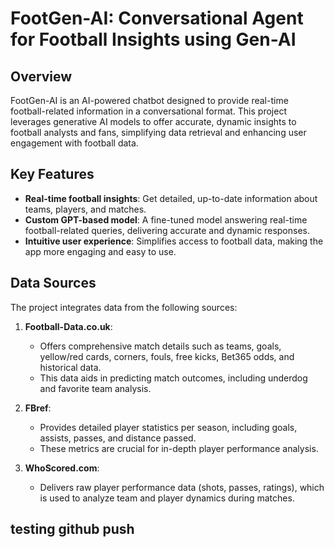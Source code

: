 # FootGen-AI: Conversational Agent for Football Insights using Gen-AI

## Overview
FootGen-AI is an AI-powered chatbot designed to provide real-time football-related information in a conversational format. This project leverages generative AI models to offer accurate, dynamic insights to football analysts and fans, simplifying data retrieval and enhancing user engagement with football data.

## Key Features
- **Real-time football insights**: Get detailed, up-to-date information about teams, players, and matches.
- **Custom GPT-based model**: A fine-tuned model answering real-time football-related queries, delivering accurate and dynamic responses.
- **Intuitive user experience**: Simplifies access to football data, making the app more engaging and easy to use.

## Data Sources
The project integrates data from the following sources:

1. **Football-Data.co.uk**: 
   - Offers comprehensive match details such as teams, goals, yellow/red cards, corners, fouls, free kicks, Bet365 odds, and historical data. 
   - This data aids in predicting match outcomes, including underdog and favorite team analysis.

2. **FBref**: 
   - Provides detailed player statistics per season, including goals, assists, passes, and distance passed. 
   - These metrics are crucial for in-depth player performance analysis.

3. **WhoScored.com**: 
   - Delivers raw player performance data (shots, passes, ratings), which is used to analyze team and player dynamics during matches.

## testing github push
